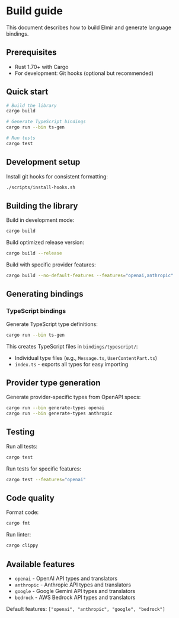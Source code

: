 # Build guide

This document describes how to build Elmir and generate language bindings.

## Prerequisites

- Rust 1.70+ with Cargo
- For development: Git hooks (optional but recommended)

## Quick start

```bash
# Build the library
cargo build

# Generate TypeScript bindings
cargo run --bin ts-gen

# Run tests
cargo test
```

## Development setup

Install git hooks for consistent formatting:

```bash
./scripts/install-hooks.sh
```

## Building the library

Build in development mode:
```bash
cargo build
```

Build optimized release version:
```bash
cargo build --release
```

Build with specific provider features:
```bash
cargo build --no-default-features --features="openai,anthropic"
```

## Generating bindings

### TypeScript bindings

Generate TypeScript type definitions:
```bash
cargo run --bin ts-gen
```

This creates TypeScript files in `bindings/typescript/`:
- Individual type files (e.g., `Message.ts`, `UserContentPart.ts`)
- `index.ts` - exports all types for easy importing

## Provider type generation

Generate provider-specific types from OpenAPI specs:
```bash
cargo run --bin generate-types openai
cargo run --bin generate-types anthropic
```

## Testing

Run all tests:
```bash
cargo test
```

Run tests for specific features:
```bash
cargo test --features="openai"
```

## Code quality

Format code:
```bash
cargo fmt
```

Run linter:
```bash
cargo clippy
```

## Available features

- `openai` - OpenAI API types and translators
- `anthropic` - Anthropic API types and translators  
- `google` - Google Gemini API types and translators
- `bedrock` - AWS Bedrock API types and translators

Default features: `["openai", "anthropic", "google", "bedrock"]`